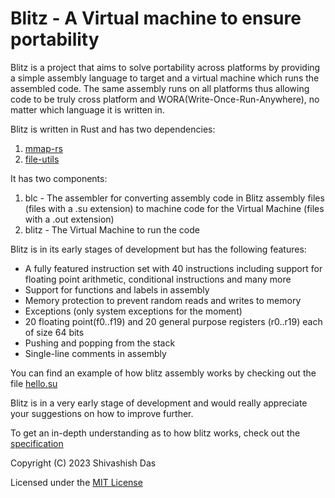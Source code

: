 # Blitz - A Virtual machine to ensure portability

Blitz is a project that aims to solve portability across platforms by providing a simple assembly language to target and a virtual machine which runs the assembled code. The same assembly runs on all platforms thus allowing code to be truly cross platform and WORA(Write-Once-Run-Anywhere), no matter which language it is written in.

Blitz is written in Rust and has two dependencies:
1. [mmap-rs](https://crates.io/crates/mmap-rs)
2. [file-utils](https://crates.io/crates/file-utils)

It has two components:
1. blc - The assembler for converting assembly code in Blitz assembly files (files with a .su extension) to machine code for the Virtual Machine (files with a .out extension)
2. blitz - The Virtual Machine to run the code 

Blitz is in its early stages of development but has the following features:
* A fully featured instruction set with 40 instructions including support for floating point arithmetic, conditional instructions and many more
* Support for functions and labels in assembly
* Memory protection to prevent random reads and writes to memory
* Exceptions (only system exceptions for the moment)
* 20 floating point(f0..f19) and 20 general purpose registers (r0..r19) each of size 64 bits
* Pushing and popping from the stack
* Single-line comments in assembly

You can find an example of how blitz assembly works by checking out the file [hello.su](hello.su) 

Blitz is in a very early stage of development and would really appreciate your suggestions on how to improve further.

To get an in-depth understanding as to how blitz works, check out the [specification](spec.md)

Copyright (C) 2023 Shivashish Das

Licensed under the [MIT License](LICENSE.md)
